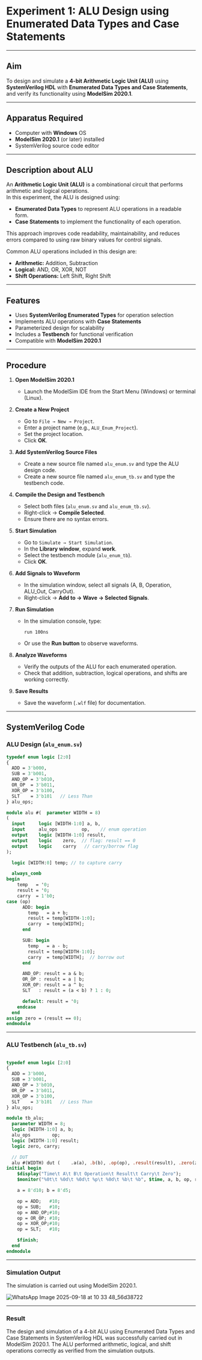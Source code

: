 # Experiment 1: ALU Design using Enumerated Data Types and Case Statements

---

## Aim  
To design and simulate a **4-bit Arithmetic Logic Unit (ALU)** using **SystemVerilog HDL** with **Enumerated Data Types and Case Statements**, and verify its functionality using **ModelSim 2020.1**.

---

## Apparatus Required  
- Computer with **Windows** OS  
- **ModelSim 2020.1** (or later) installed  
- SystemVerilog source code editor  

---

## Description about ALU  
An **Arithmetic Logic Unit (ALU)** is a combinational circuit that performs arithmetic and logical operations.  
In this experiment, the ALU is designed using:  
- **Enumerated Data Types** to represent ALU operations in a readable form.  
- **Case Statements** to implement the functionality of each operation.  

This approach improves code readability, maintainability, and reduces errors compared to using raw binary values for control signals.  

Common ALU operations included in this design are:  
- **Arithmetic:** Addition, Subtraction  
- **Logical:** AND, OR, XOR, NOT  
- **Shift Operations:** Left Shift, Right Shift  

---

## Features
- Uses **SystemVerilog Enumerated Types** for operation selection  
- Implements ALU operations with **Case Statements**  
- Parameterized design for scalability  
- Includes a **Testbench** for functional verification  
- Compatible with **ModelSim 2020.1**  

---

## Procedure  

1. **Open ModelSim 2020.1**  
   - Launch the ModelSim IDE from the Start Menu (Windows) or terminal (Linux).  

2. **Create a New Project**  
   - Go to `File → New → Project`.  
   - Enter a project name (e.g., `ALU_Enum_Project`).  
   - Set the project location.  
   - Click **OK**.  

3. **Add SystemVerilog Source Files**  
   - Create a new source file named `alu_enum.sv` and type the ALU design code.  
   - Create a new source file named `alu_enum_tb.sv` and type the testbench code.  

4. **Compile the Design and Testbench**  
   - Select both files (`alu_enum.sv` and `alu_enum_tb.sv`).  
   - Right-click → **Compile Selected**.  
   - Ensure there are no syntax errors.  

5. **Start Simulation**  
   - Go to `Simulate → Start Simulation`.  
   - In the **Library window**, expand **work**.  
   - Select the testbench module (`alu_enum_tb`).  
   - Click **OK**.  

6. **Add Signals to Waveform**  
   - In the simulation window, select all signals (A, B, Operation, ALU_Out, CarryOut).  
   - Right-click → **Add to → Wave → Selected Signals**.  

7. **Run Simulation**  
   - In the simulation console, type:  
     ```
     run 100ns
     ```  
   - Or use the **Run button** to observe waveforms.  

8. **Analyze Waveforms**  
   - Verify the outputs of the ALU for each enumerated operation.  
   - Check that addition, subtraction, logical operations, and shifts are working correctly.  

9. **Save Results**  
   - Save the waveform (`.wlf` file) for documentation.  

---

## SystemVerilog Code  

### ALU Design (`alu_enum.sv`)
```systemverilog
typedef enum logic [2:0] 
{
  ADD = 3'b000,
  SUB = 3'b001,
  AND_OP = 3'b010,
  OR_OP  = 3'b011,
  XOR_OP = 3'b100,
  SLT    = 3'b101   // Less Than
} alu_ops;

module alu #(  parameter WIDTH = 8)
(
  input  	logic [WIDTH-1:0] a, b,
  input  	alu_ops         op,    // enum operation
  output 	logic [WIDTH-1:0] result,
  output 	logic    zero,  // flag: result == 0
  output 	logic    carry   // carry/borrow flag
);

  logic [WIDTH:0] temp; // to capture carry

  always_comb 
begin
    temp   = '0;
    result = '0;
    carry  = 1'b0;
case (op)
      ADD: begin
        temp   = a + b;
        result = temp[WIDTH-1:0];
        carry  = temp[WIDTH];
      end

      SUB: begin
        temp   = a - b;
        result = temp[WIDTH-1:0];
        carry  = temp[WIDTH];  // borrow out
      end

      AND_OP: result = a & b;
      OR_OP : result = a | b;
      XOR_OP: result = a ^ b;
      SLT   : result = (a < b) ? 1 : 0;

      default: result = '0;
    endcase
  end
assign zero = (result == 0);
endmodule


```
---

### ALU Testbench (`alu_tb.sv`)
```systemverilog

typedef enum logic [2:0] 
{
  ADD = 3'b000,
  SUB = 3'b001,
  AND_OP = 3'b010,
  OR_OP  = 3'b011,
  XOR_OP = 3'b100,
  SLT    = 3'b101   // Less Than
} alu_ops;

module tb_alu;
  parameter WIDTH = 8;
  logic [WIDTH-1:0] a, b;
  alu_ops        op;
  logic [WIDTH-1:0] result;
  logic zero, carry;

  // DUT
  alu #(WIDTH) dut (    .a(a), .b(b), .op(op), .result(result), .zero(zero), .carry(carry)  );
initial begin
    $display("Time\t A\t B\t Operation\t Result\t Carry\t Zero");
    $monitor("%0t\t %0d\t %0d\t %p\t %0d\t %b\t %b", $time, a, b, op, result, carry, zero);

    a = 8'd10; b = 8'd5;

    op = ADD;   #10;
    op = SUB;   #10;
    op = AND_OP;#10;
    op = OR_OP; #10;
    op = XOR_OP;#10;
    op = SLT;   #10;

    $finish;
  end
endmodule

```
---

### Simulation Output

The simulation is carried out using ModelSim 2020.1.

![WhatsApp Image 2025-09-18 at 10 33 48_56d38722](https://github.com/user-attachments/assets/c6f74b14-3770-4f7c-a4c7-a829cce79752)



---

### Result

The design and simulation of a 4-bit ALU using Enumerated Data Types and Case Statements in SystemVerilog HDL was successfully carried out in ModelSim 2020.1.
The ALU performed arithmetic, logical, and shift operations correctly as verified from the simulation outputs.


